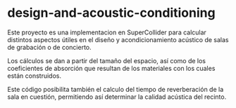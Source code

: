 # design-and-acoustic-conditioning

Este proyecto es una implementacion en SuperCollider para calcular distintos aspectos útiles en el diseño y acondicionamiento acústico de salas de grabación o de concierto.

Los cálculos se dan a partir del tamaño del espacio, así como de los coeficientes de absorción que resultan de los materiales con los cuales están construidos.

Este código posibilita también el calculo del tiempo de reverberación de la sala en cuestión, permitiendo así determinar la calidad acústica del recinto.

